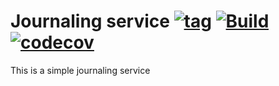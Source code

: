 # Journaling service [![tag](https://img.shields.io/github/tag/namelivia/journaling-service.svg)](https://github.com/namelivia/journaling-service/releases) [![Build](https://github.com/namelivia/journaling-service/workflows/Build/badge.svg)](https://github.com/namelivia/journaling-service/actions?query=workflow%3ABuild) [![codecov](https://codecov.io/gh/namelivia/journaling-service/branch/master/graph/badge.svg)](https://codecov.io/gh/namelivia/journaling-service)

This is a simple journaling service
